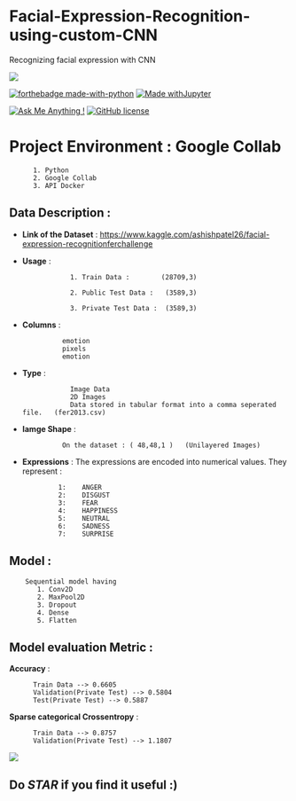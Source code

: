 # Facial-Expression-Recognition-using-custom-CNN
Recognizing facial expression with CNN

![](https://images.ctfassets.net/cnu0m8re1exe/70iMKfC0fJNNd4SN7HmgD1/cbdfd2e0595d4451fa7ff64703562d04/shutterstock_1191853330.jpg?w=650&h=433&fit=fill)

[![forthebadge made-with-python](http://ForTheBadge.com/images/badges/made-with-python.svg)](https://www.python.org/)
[![Made withJupyter](https://img.shields.io/badge/Made%20with-Jupyter-orange?style=for-the-badge&logo=Jupyter)](https://jupyter.org/try)

[![Ask Me Anything !](https://img.shields.io/badge/Ask%20me-anything-1abc9c.svg)](https://GitHub.com/Naereen/ama)
[![GitHub license](https://img.shields.io/github/license/Naereen/StrapDown.js.svg)](https://github.com/Naereen/StrapDown.js/blob/master/LICENSE)
# Project Environment : Google Collab

          1. Python
          2. Google Collab
          3. API Docker
## Data Description :

   * **Link of the Dataset**  : https://www.kaggle.com/ashishpatel26/facial-expression-recognitionferchallenge
   * **Usage**   : 
                     
                     1. Train Data :        (28709,3)
                     
                     2. Public Test Data :   (3589,3)
                     
                     3. Private Test Data :  (3589,3)
   * **Columns** :  
                   
                   emotion
                   pixels
                   emotion
   * **Type**  : 
   
                     Image Data
                     2D Images
                     Data stored in tabular format into a comma seperated file.   (fer2013.csv)
   
   * **Iamge Shape** :
                   
                   On the dataset : ( 48,48,1 )   (Unilayered Images)
                   

                   
   * **Expressions** :
                 The expressions are encoded into numerical values. They represent :
                  
                  1:    ANGER 
                  2:    DISGUST
                  3:    FEAR 
                  4:    HAPPINESS 
                  5:    NEUTRAL
                  6:    SADNESS
                  7:    SURPRISE
## Model : 
        Sequential model having 
           1. Conv2D
           2. MaxPool2D
           3. Dropout
           4. Dense
           5. Flatten
## Model evaluation Metric :
   **Accuracy** :
          
          Train Data --> 0.6605
          Validation(Private Test) --> 0.5804
          Test(Private Test) --> 0.5887
          
   **Sparse categorical Crossentropy** :
          
          Train Data --> 0.8757
          Validation(Private Test) --> 1.1807
![](https://imgflip.com/i/4upar2)

## Do ***STAR***  if you find it useful :)
